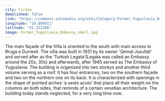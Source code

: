 ```yaml
---
city: tirana
demolished: false
link: "https://commons.wikimedia.org/wiki/Category:Former_Yugoslavia_Embassy"
longitude: "19.809911"
latitude: "41.331266"
image: Former_Yugoslavia_Embassy_small.jpg
---
```

The main façade of the Villa  is oriented to the south  with  main access to Rruga e Durresit. The villa was built in 1931 by its owner 'Qemal Jusufati' and served after as the ‘Turkish Legata’(Legata was called an Embassy around  the 20s, 30s) and afterwards, after 1945 served as The Embassy of Yugoslavia. The building is  organized into two storeys and another third volume serving as a roof. It has four entrances, two on the southern façade and two on the northern one on its back. It is characterized with openings in the shape of pointed arches ‘a sesto acuto’ that place all their weight on the columns an both sides, that reminds of a certain venetian architecture. The building today stands neglected, for a very long time now.